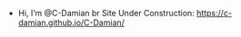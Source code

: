 -  Hi, I’m @C-Damian
br
Site Under Construction: https://c-damian.github.io/C-Damian/

<!---
C-Damian/C-Damian is a ✨ special ✨ repository because its `README.md` (this file) appears on your GitHub profile.
You can click the Preview link to take a look at your changes.
--->
